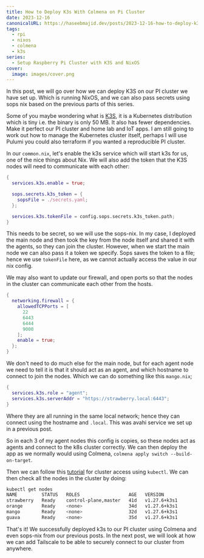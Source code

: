 ```yaml
---
title: How to Deploy K3s With Colmena on Pi Cluster
date: 2023-12-16
canonicalURL: https://haseebmajid.dev/posts/2023-12-16-how-to-deploy-k3s-with-colmena-on-pi-cluster
tags:
  - rpi
  - nixos
  - colmena
  - k3s
series:
  - Setup Raspberry Pi Cluster with K3S and NixOS
cover:
  image: images/cover.png
---
```


In this post, we will go over how we can deploy K3S on our PI cluster we have set up. Which is running NixOS,
and we can also pass secrets using sops nix based on the previous parts of this series.

Some of you maybe wondering what is [K3S](https://k3s.io/), it is a Kubernetes distribution which is tiny i.e.
the binary is only 50 MB. It also has fewer dependencies. Make it perfect our PI cluster and home lab and IoT apps.
I am still going to work out how to manage the Kubernetes cluster itself, perhaps I will use Pulumi you could also 
terraform if you wanted a reproducible PI cluster.

In our `common.nix`, let's enable the k3s service which will start k3s for us, one of the nice things about Nix. We 
will also add the token that the K3S nodes will need to communicate with each other:

```nix
{
  services.k3s.enable = true;

  sops.secrets.k3s_token = {
    sopsFile = ./secrets.yaml;
  };

  services.k3s.tokenFile = config.sops.secrets.k3s_token.path;
}
```

This needs to be secret, so we will use the sops-nix. In my case, I deployed the main node and then took the key
from the node itself and shared it with the agents, so they can join the cluster. However, when we start the main node 
we can also pass it a token we specify. Sops saves the token to a file; hence we use `tokenFile` here, as we cannot 
actually access the value in our nix config.

We may also want to update our firewall, and open ports so that the nodes in the cluster can communicate each other
from the hosts.

```nix
{
  networking.firewall = {
    allowedTCPPorts = [
      22
      6443
      6444
      9000
    ];
    enable = true;
  };
}
```

We don't need to do much else for the main node, but for each agent node we need to tell it is that it should act
as an agent, and which hostname to connect to join the nodes. Which we can do something like this `mango.nix`;

```nix
{
  services.k3s.role = "agent";
  services.k3s.serverAddr = "https://strawberry.local:6443";
}
```

Where they are all running in the same local network; hence they can connect using the hostname and `.local`. This was
avahi service we set up in a previous post.

So in each 3 of my agent nodes this config is copies, so these nodes act as agents and connect to the k8s cluster
correctly. We can then deploy the app as we normally would using Colmena, `colmena apply switch --build-on-target`.

Then we can follow this [tutorial](https://docs.k3s.io/cluster-access) for cluster access using `kubectl`. We can 
then check all the nodes in the cluster by doing:

```bash
kubectl get nodes
NAME         STATUS   ROLES                  AGE   VERSION
strawberry   Ready    control-plane,master   41d   v1.27.6+k3s1
orange       Ready    <none>                 34d   v1.27.6+k3s1
mango        Ready    <none>                 32d   v1.27.6+k3s1
guava        Ready    <none>                 35d   v1.27.6+k3s1
```

That's it! We successfully deployed k3s to our PI cluster using Colmena and even sops-nix from our previous posts.
In the next post, we will look at how we can add Tailscale to be able to securely connect to our cluster from anywhere.

